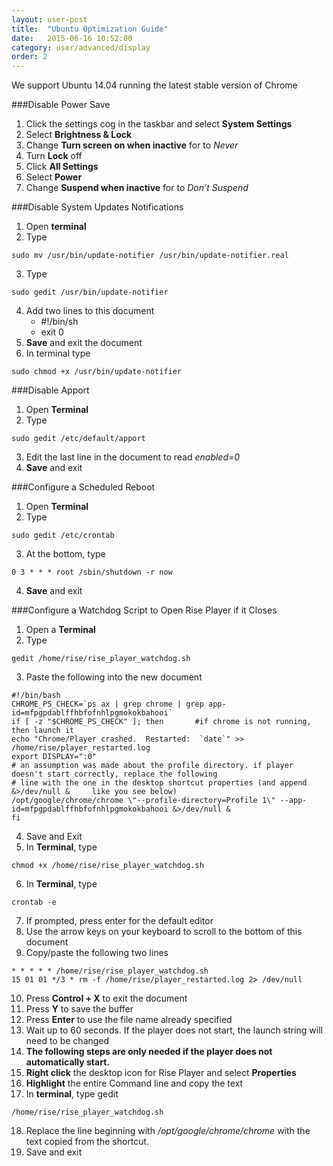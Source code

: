 ```yaml
---
layout: user-post
title:  "Ubuntu Optimization Guide"
date:   2015-06-16 10:52:00
category: user/advanced/display
order: 2
---
```

We support Ubuntu 14.04 running the latest stable version of Chrome

###Disable Power Save
1. Click the settings cog in the taskbar and select **System Settings**
2. Select **Brightness & Lock**
3. Change **Turn screen on when inactive** for to *Never*
4. Turn **Lock** off
5. Click **All Settings**
6. Select **Power**
7. Change **Suspend when inactive** for to *Don’t Suspend*

###Disable System Updates Notifications
1. Open **terminal**
2. Type 
```
sudo mv /usr/bin/update-notifier /usr/bin/update-notifier.real
```
3. Type 
```
sudo gedit /usr/bin/update-notifier
```
4. Add two lines to this document 
	* #!/bin/sh 
	* exit 0
5. **Save** and exit the document
6. In terminal type 
```
sudo chmod +x /usr/bin/update-notifier
```

###Disable Apport
1. Open **Terminal**
2. Type 
```
sudo gedit /etc/default/apport
```
3. Edit the last line in the document to read *enabled=0*
4. **Save** and exit

###Configure a Scheduled Reboot
1. Open **Terminal**
2. Type 
```
sudo gedit /etc/crontab
```
3. At the bottom, type 
```
0 3 * * * root /sbin/shutdown -r now
```
4. **Save** and exit

###Configure a Watchdog Script to Open Rise Player if it Closes
1. Open a **Terminal**
2. Type 
```
gedit /home/rise/rise_player_watchdog.sh
```
3. Paste the following into the new document

```
#!/bin/bash
CHROME_PS_CHECK=`ps ax | grep chrome | grep app-id=mfpgpdablffhbfofnhlpgmokokbahooi`
if [ -z "$CHROME_PS_CHECK" ]; then       #if chrome is not running, then launch it
echo "Chrome/Player crashed.  Restarted:  `date`" >> /home/rise/player_restarted.log
export DISPLAY=":0"
# an assumption was made about the profile directory. if player doesn't start correctly, replace the following
# line with the one in the desktop shortcut properties (and append      &>/dev/null &     like you see below)
/opt/google/chrome/chrome \"--profile-directory=Profile 1\" --app-id=mfpgpdablffhbfofnhlpgmokokbahooi &>/dev/null &
fi
```
4. Save and Exit
5. In **Terminal**, type 
```
chmod +x /home/rise/rise_player_watchdog.sh
```
6. In **Terminal**, type 
```
crontab -e
```
7. If prompted, press enter for the default editor
8. Use the arrow keys on your keyboard to scroll to the bottom of this document
9. Copy/paste the following two lines
```
* * * * * /home/rise/rise_player_watchdog.sh
15 01 01 */3 * rm -f /home/rise/player_restarted.log 2> /dev/null
```
10. Press **Control + X** to exit the document
11. Press **Y**  to save the buffer
12. Press **Enter** to use the file name already specified
13. Wait up to 60 seconds. If the player does not start, the launch string will need to be changed
14. **The following steps are only needed if the player does not automatically start.**
15. **Right click** the desktop icon for Rise Player and select **Properties**
16. **Highlight** the entire Command line and copy the text
17. In **terminal**, type gedit 
```
/home/rise/rise_player_watchdog.sh
```
18. Replace the line beginning with */opt/google/chrome/chrome* with the text copied from the shortcut.
19. Save and exit